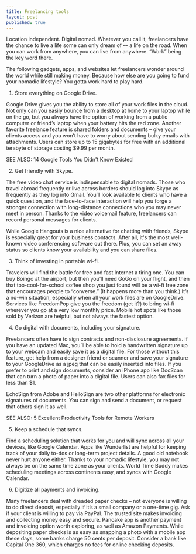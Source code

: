 ```yaml
---
title: Freelancing tools
layout: post
published: true
---
```


Location independent. Digital nomad. Whatever you call it, freelancers have the chance to live a life some can only dream of –- a life on the road. When you can work from anywhere, you can live from anywhere. “Work” being the key word there.

The following gadgets, apps, and websites let freelancers wonder around the world while still making money. Because how else are you going to fund your nomadic lifestyle? You gotta work hard to play hard.

1. Store everything on Google Drive.

Google Drive gives you the ability to store all of your work files in the cloud. Not only can you easily bounce from a desktop at home to your laptop while on the go, but you always have the option of working from a public computer or friend’s laptop when your battery hits the red zone. Another favorite freelance feature is shared folders and documents – give your clients access and you won’t have to worry about sending bulky emails with attachments. Users can store up to 15 gigabytes for free with an additional terabyte of storage costing $9.99 per month.

SEE ALSO: 14 Google Tools You Didn't Know Existed

2. Get friendly with Skype.

The free video chat service is indispensable to digital nomads. Those who travel abroad frequently or live across borders should log into Skype as frequently as they log into Gmail. You’ll look available to clients who have a quick question, and the face-to-face interaction will help you forge a stronger connection with long-distance connections who you may never meet in person. Thanks to the video voicemail feature, freelancers can record personal messages for clients.

While Google Hangouts is a nice alternative for chatting with friends, Skype is especially great for your business contacts. After all, it's the most well-known video conferencing software out there. Plus, you can set an away status so clients know your availability and you can share files.

3. Think of investing in portable wi-fi.

Travelers will find the battle for free and fast Internet a tiring one. You can buy Boingo at the airport, but then you’ll need GoGo on your flight, and then that too-cool-for-school coffee shop you just found will be a wi-fi free zone that encourages people to “converse.” (It happens more than you think.) It’s a no-win situation, especially when all your work files are on GoogleDrive. Services like FreedomPop give you the freedom (get it?) to bring wi-fi wherever you go at a very low monthly price. Mobile hot spots like those sold by Verizon are helpful, but not always the fastest option.

4. Go digital with documents, including your signature.

Freelancers often have to sign contracts and non-disclosure agreements. If you have an updated Mac, you’ll be able to hold a handwritten signature up to your webcam and easily save it as a digital file. For those without this feature, get help from a designer friend or scanner and save your signature to your GoogleDrive as a jpeg that can be easily inserted into files. If you prefer to print and sign documents, consider an iPhone app like DocScan that can turn a photo of paper into a digital file. Users can also fax files for less than $1.

EchoSign from Adobe and HelloSign are two other platforms for electronic signatures of documents. You can sign and send a document, or request that others sign it as well.

SEE ALSO: 5 Excellent Productivity Tools for Remote Workers

5. Keep a schedule that syncs.

Find a scheduling solution that works for you and will sync across all your devices, like Google Calendar. Apps like Wunderlist are helpful for keeping track of your daily to-dos or long-term project details. A good old notebook never hurt anyone either. Thanks to your nomadic lifestyle, you may not always be on the same time zone as your clients. World Time Buddy makes scheduling meetings across continents easy, and syncs with Google Calendar.

6. Digitize all payments and invoicing.

Many freelancers deal with dreaded paper checks – not everyone is willing to do direct deposit, especially if it’s a small company or a one-time gig. Ask if your client is willing to pay via PayPal. The trusted site makes invoicing and collecting money easy and secure. Pancake app is another payment and invoicing option worth exploring, as well as Amazon Payments. While depositing paper checks is as easy as snapping a photo with a mobile app these days, some banks charge 50 cents per deposit. Consider a bank like Capital One 360, which charges no fees for online checking deposits.
